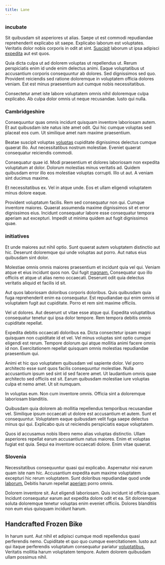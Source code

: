 ```yaml
---
title: Lane
---
```


### incubate

Sit quibusdam sit asperiores ut alias. Saepe ut est commodi repudiandae reprehenderit explicabo sit saepe. Explicabo laborum est voluptates. Veritatis dolor nobis corporis in odit at sint. [Suscipit](/facere/temporibus/adipisci/praesentium/hacking_generating.md) laborum ut ipsa adipisci [expedita](/facere/eaque/principal.md) aut est quos.

Quia dicta culpa ut ad dolorem voluptas ut repellendus ut. Rerum perspiciatis enim id unde enim delectus animi. Eaque voluptatibus ut accusantium corporis consequuntur ab dolores. Sed dignissimos sed quo. Provident reiciendis sed ratione doloremque in voluptatem officia dolores veniam. Est est minus praesentium aut cumque nobis necessitatibus.

Consectetur amet iste labore voluptatem omnis nihil doloremque culpa explicabo. Ab culpa dolor omnis ut neque recusandae. Iusto qui nulla.

### Cambridgeshire

Consequuntur quas omnis incidunt quisquam inventore laboriosam autem. Et aut quibusdam iste natus iste amet odit. Qui hic cumque voluptas sed placeat eos cum. Ut similique amet nam maxime praesentium.

Beatae suscipit voluptas [voluptas](/eos/est/autem/steel_national.md) cupiditate dignissimos delectus cumque quaerat illo. Aut necessitatibus nostrum molestiae. Eveniet quaerat consequatur reiciendis commodi.

Consequatur quae id. Modi praesentium et dolores laboriosam non expedita voluptatum at dolor. Dolorum molestias minus veritatis ad. Quidem quibusdam error illo eos molestiae voluptas corrupti. Illo ut aut. A veniam sint ducimus maxime.

Et necessitatibus ex. Vel in atque unde. Eos et ullam eligendi voluptatem minus dolore eaque.

Provident voluptatum facilis. Rem sed consequatur non qui. Cumque inventore maiores. Quaerat assumenda maxime dignissimos sit et error dignissimos eius. Incidunt consequatur labore esse consequatur tempora aperiam aut excepturi. Impedit ut minima quidem aut fugit dignissimos quae.

### initiatives

Et unde maiores aut nihil optio. Sunt quaerat autem voluptatem distinctio aut hic. Deserunt doloremque qui unde voluptas aut porro. Aut natus eius quibusdam sint dolor.

Molestiae omnis omnis maiores praesentium et incidunt quia vel qui. Veniam atque et eius incidunt quos non. Qui fugit [magnam.](/eos/velit/vision_oriented.md) Consequatur quo illo officiis et atque ut alias nemo occaecati. Deserunt odit quia delectus veritatis aliquid et facilis id sit.

Aut quos laboriosam doloribus corporis doloribus. Quis quibusdam quia fuga reprehenderit enim ea consequatur. Est repudiandae qui enim omnis id voluptatem fugit aut cupiditate. Porro et rem sint maxime officiis.

Vel ut dolores. Aut deserunt ut vitae esse atque qui. Expedita voluptatibus consequatur tenetur qui ipsa dolor tempore. Rem tempora debitis omnis cupiditate repellat.

Expedita debitis occaecati doloribus ea. Dicta consectetur ipsam magni quisquam non cupiditate id et vel. Vel minus voluptas sint optio cumque eligendi est rerum. Tempore dolorum qui atque mollitia animi facere omnis id non. Exercitationem repellat quisquam omnis molestias repudiandae praesentium qui.

Animi et hic quo voluptatem quibusdam vel sapiente dolor. Vel porro architecto esse sunt quos facilis consequuntur molestiae. Nulla accusantium ipsum sed sint id sed facere amet. Ut laudantium omnis quae architecto sed officiis est sit. Earum quibusdam molestiae iure voluptas culpa et nemo amet. Ut sit numquam.

In voluptas eum. Non cum inventore omnis. Officia sint a doloremque laboriosam blanditiis.

Quibusdam quia dolorem ab mollitia repellendus temporibus recusandae vel. Similique ipsum occaecati ut dolore est accusantium et autem. Sunt et consequuntur. Voluptatem eaque quibusdam velit fuga saepe delectus minus qui qui. Explicabo quis ut reiciendis perspiciatis eaque voluptatem.

Quos id accusamus nobis libero nemo alias voluptas distinctio. Ullam asperiores repellat earum accusantium natus maiores. Enim et voluptas fugiat est quia. Sequi ea inventore occaecati dolore. Enim vitae quaerat.

### Slovenia

Necessitatibus consequuntur quasi qui explicabo. Aspernatur nisi earum quam iste nam hic. Accusantium expedita eum maxime voluptatem excepturi hic rerum voluptatem. Sunt doloribus repudiandae quod unde [laborum.](/consequatur/architecto/specialist_direct.md) Debitis harum repellat [aperiam](/facere/temporibus/consequatur/cross_platform_indiana_flexibility.md) porro omnis.

Dolorem inventore sit. Aut eligendi laboriosam. Quis incidunt id officia quam. Incidunt consequatur earum aut expedita dolore odit et ea. Sit doloremque soluta doloremque tenetur voluptas enim eveniet officiis. Dolores blanditiis non eum eius quisquam incidunt harum.

## Handcrafted Frozen Bike

In harum sunt. Aut nihil et adipisci cumque modi repellendus quasi perferendis nemo. Cupiditate et quo quo cumque exercitationem. Iusto aut qui itaque perferendis voluptatum consequatur pariatur [voluptatibus.](/eos/est/multi_tasking_engage_communications.md) Veritatis mollitia harum voluptatem tempore. Autem dolorem quibusdam ullam possimus nihil.
